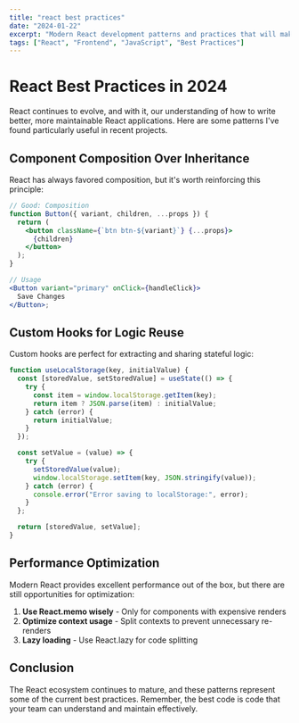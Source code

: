 ```yaml
---
title: "react best practices"
date: "2024-01-22"
excerpt: "Modern React development patterns and practices that will make your applications more maintainable and performant."
tags: ["React", "Frontend", "JavaScript", "Best Practices"]
---
```


# React Best Practices in 2024

React continues to evolve, and with it, our understanding of how to write better, more maintainable React applications. Here are some patterns I've found particularly useful in recent projects.

## Component Composition Over Inheritance

React has always favored composition, but it's worth reinforcing this principle:

```jsx
// Good: Composition
function Button({ variant, children, ...props }) {
  return (
    <button className={`btn btn-${variant}`} {...props}>
      {children}
    </button>
  );
}

// Usage
<Button variant="primary" onClick={handleClick}>
  Save Changes
</Button>;
```

## Custom Hooks for Logic Reuse

Custom hooks are perfect for extracting and sharing stateful logic:

```jsx
function useLocalStorage(key, initialValue) {
  const [storedValue, setStoredValue] = useState(() => {
    try {
      const item = window.localStorage.getItem(key);
      return item ? JSON.parse(item) : initialValue;
    } catch (error) {
      return initialValue;
    }
  });

  const setValue = (value) => {
    try {
      setStoredValue(value);
      window.localStorage.setItem(key, JSON.stringify(value));
    } catch (error) {
      console.error("Error saving to localStorage:", error);
    }
  };

  return [storedValue, setValue];
}
```

## Performance Optimization

Modern React provides excellent performance out of the box, but there are still opportunities for optimization:

1. **Use React.memo wisely** - Only for components with expensive renders
2. **Optimize context usage** - Split contexts to prevent unnecessary re-renders
3. **Lazy loading** - Use React.lazy for code splitting

## Conclusion

The React ecosystem continues to mature, and these patterns represent some of the current best practices. Remember, the best code is code that your team can understand and maintain effectively.
